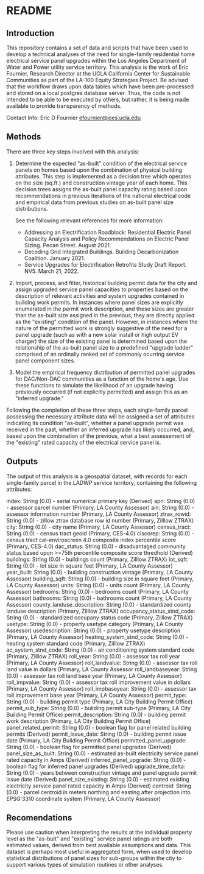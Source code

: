 # README

## Introduction

This repository contains a set of data and scripts that have been used to develop a technical analyses of the need for single-family residential home electrical service panel upgrades within the Los Angeles Department of Water and Power utility service territory. This analysis is the work of Eric Fournier, Research Director at the UCLA California Center for Sustainable Communities as part of the LA-100 Equity Strategies Project. Be advised that the workflow draws upon data tables which have been pre-processed and stored on a local postgres database server. Thus, the code is not intended to be able to be executed by others, but rather, it is being made available to provide transparency of methods. 

Contact Info: 
Eric D Fournier
efournier@ioes.ucla.edu 

## Methods

There are three key steps involved with this analysis:

1) Determine the expected "as-built" condition of the electrical service panels on homes based upon the combination of physical building attributes. This step is implemented as a decision tree which operates on the size (sq.ft.) and construction vintage year of each home. This decision trees assigns the as-built panel capacity rating based upon recommendations in previous iterations of the national electrical code and empirical data from previous studies on as-built panel size distributions.

    See the following relevant references for more information: 

   - Addressing an Electrification Roadblock: Residential Electric Panel Capacity
Analysis and Policy Recommendations on Electric Panel Sizing. Pecan Street. August 2021. 
   - Decoding Grid Integrated Buildings. Building Decarbonization Coalition. January 2021.
   - Service Upgrades for Electrification Retrofits Study Draft Report. NV5. March 21, 2022. 

2) Import, process, and filter, historical building permit data for the city and assign upgraded service panel capacities to properties based on the description of relevant activities and system upgrades contained in building work permits. In instances where panel sizes are explicitly enumerated in the permit work description, and these sizes are greater than the as-built size assigned in the previous, they are directly applied as the "existing" condition of the panel. However, in instances where the nature of the permitted work is strongly suggestive of the need for a panel upgrade (such as with a new solar install or high output EV charger) the size of the existing panel is determined based upon the relationship of the as-built panel size to a predefined "upgrade ladder" comprised of an ordinally ranked set of commonly ocurring service panel component sizes.

3) Model the empirical frequency distribution of permitted panel upgrades for DAC/Non-DAC communities as a function of the home's age. Use these functions to simulate the likelihood of an upgrade having previously occurred (if not explicitly permitted) and assign this as an "inferred upgrade."

Following the completion of these three steps, each single-family parcel possessing the necessary attribute data will be assigned a set of attributes indicating its condition "as-built", whether a panel upgrade permit was received in the past, whether an inferred upgrade has likely occurred, and, based upon the combination of the previous, what a best assessement of the "existing" rated capacity of the electrical service panel is.

## Outputs

The output of this analysis is a geospatial dataset, with records for each single-family parcel in the LADWP service territory, containing the following attributes:

index: String (0.0) - serial numerical primary key (Derived)
apn: String (0.0) - assessor parcel number (Primary, LA County Assessor)
ain: String (0.0) - assessor information number (Primary, LA County Assessor)
ztrax_rowid: String (0.0) - zillow ztrax database row id number (Primary, Zilllow ZTRAX)
city: String (0.0) - city name (Primary, LA County Assessor)
census_tract: String (0.0) - census tract geoid (Primary, CES-4.0)
ciscorep: String (0.0) - census tract cal-enviroscreen 4.0 composite index percentile score (Primary, CES-4.0)
dac_status: String (0.0) - disadvantaged community status based upon >=75th percentile composite score thredhold (Derived)
buildings: String (0.0) - buildings count (Primary, Zilllow ZTRAX)
lot_sqft: String (0.0) - lot size in square feet (Primary, LA County Assessor)
year_built: String (0.0) - building construction vintage (Primary, LA County Assessor)
building_sqft: String (0.0) - building size in square feet (Primary, LA County Assessor)
units: String (0.0) - units count (Primary, LA County Assessor)
bedrooms: String (0.0) - bedrooms count (Primary, LA County Assessor)
bathrooms: String (0.0) - bathrooms count (Primary, LA County Assessor)
county_landuse_description: String (0.0) - standardized county landuse description (Primary, Zilllow ZTRAX)
occupancy_status_stnd_code: String (0.0) - standardized occupany status code (Primary, Zilllow ZTRAX)
usetype: String (0.0) - property usetype category (Primary, LA County Assessor)
usedescription: String (0.0) - property usetype description (Primary, LA County Assessor)
heating_system_stnd_code: String (0.0) - heating system standard code (Primary, Zilllow ZTRAX)
ac_system_stnd_code: String (0.0) - air conditioning system standard code (Primary, Zilllow ZTRAX)
roll_year: String (0.0) - assessor tax roll year (Primary, LA County Assessor)
roll_landvalue: String (0.0) - assessor tax roll land value in dollars (Primary, LA County Assessor
roll_landbaseyear: String (0.0) - assessor tax roll land base year (Primary, LA County Assessor)
roll_impvalue: String (0.0) - assessor tax roll improvement value in dollars (Primary, LA County Assessor)
roll_impbaseyear: String (0.0) - assessor tax roll improvement base year (Primary, LA County Assessor)
permit_type: String (0.0) - building permit type (Primary, LA City Building Permit Office)
permit_sub_type: String (0.0) - building permit sub-type (Primary, LA City Building Permit Office)
permit_description: String (0.0) - building permit work description (Primary, LA City Building Permit Office)
panel_related_permit: String (0.0) - boolean flag for panel related building permits (Derived)
permit_issue_date: String (0.0) - building permit issue date (Primary, LA City Building Permit Office)
permitted_panel_upgrade: String (0.0) - boolean flag for permitted panel upgrades (Derived)
panel_size_as_built: String (0.0) - estimated as-built electricity service panel rated capacity in Amps (Derived)
inferred_panel_upgrade: String (0.0) - boolean flag for inferred panel upgrades (Derived)
upgrade_time_delta: String (0.0) - years between construction vintage and panel upgrade permit issue date (Derived)
panel_size_existing: String (0.0) - estimated existing electricity service panel rated capacity in Amps (Derived)
centroid: String (0.0) - parcel centroid in meters northing and easting after projection into EPSG:3310 coordinate system (Primary, LA County Assessor)

## Recomendations

Please use caution when interpreting the results at the individual property level as the "as-bult" and "existing" service panel ratings are both estimated values, derived from best available assumptions and data. This dataset is perhaps most useful in aggregated form, when used to develop statistical distributions of panel sizes for sub-groups within the city to support various types of simulation routines or other analyses. 
